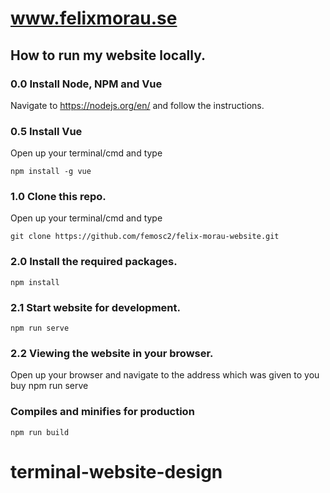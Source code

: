 # www.felixmorau.se

## How to run my website locally.

### 0.0 Install Node, NPM and Vue

Navigate to https://nodejs.org/en/ and follow the instructions.

### 0.5 Install Vue
Open up your terminal/cmd and type 
```
npm install -g vue
```

### 1.0 Clone this repo.

Open up your terminal/cmd and type
```
git clone https://github.com/femosc2/felix-morau-website.git
```

### 2.0 Install the required packages.

```
npm install
```

### 2.1 Start website for development.
```
npm run serve
```

### 2.2 Viewing the website in your browser.

Open up your browser and navigate to the address which was given to you buy npm run serve

### Compiles and minifies for production
```
npm run build
```
# terminal-website-design
